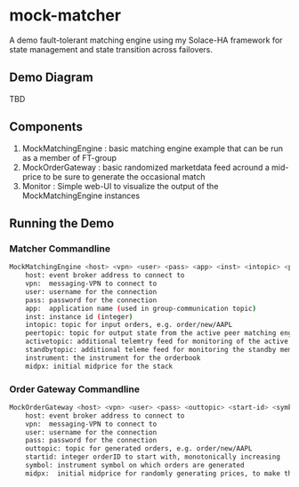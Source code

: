 # mock-matcher

A demo fault-tolerant matching engine using my Solace-HA framework for state management and state transition across failovers.

## Demo Diagram

TBD

## Components

1. MockMatchingEngine : basic matching engine example that can be run as a member of FT-group
2. MockOrderGateway : basic randomized marketdata feed acround a mid-price to be sure to generate the occasional match
3. Monitor : Simple web-UI to visualize the output of the MockMatchingEngine instances

## Running the Demo

### Matcher Commandline

```bash
MockMatchingEngine <host> <vpn> <user> <pass> <app> <inst> <intopic> <peertopic> <activetopic> <standbytopic> <instr> <midpx>
    host: event broker address to connect to
    vpn:  messaging-VPN to connect to
    user: username for the connection
    pass: password for the connection
    app:  application name (used in group-communication topic)
    inst: instance id (integer)
    intopic: topic for input orders, e.g. order/new/AAPL
    peertopic: topic for output state from the active peer matching engine
    activetopic: additional telemtry feed for monitoring of the active member
    standbytopic: additional teleme feed for monitoring the standby members
    instrument: the instrument for the orderbook
    midpx: initial midprice for the stack
```

### Order Gateway Commandline

```bash
MockOrderGateway <host> <vpn> <user> <pass> <outtopic> <start-id> <symbol> <mid>
    host: event broker address to connect to
    vpn:  messaging-VPN to connect to
    user: username for the connection
    pass: password for the connection
    outtopic: topic for generated orders, e.g. order/new/AAPL
    startid: integer orderID to start with, monotonically increasing
    symbol: instrument symbol on which orders are generated
    midpx:  initial midprice for randomly generating prices, to make them more realistic
```




